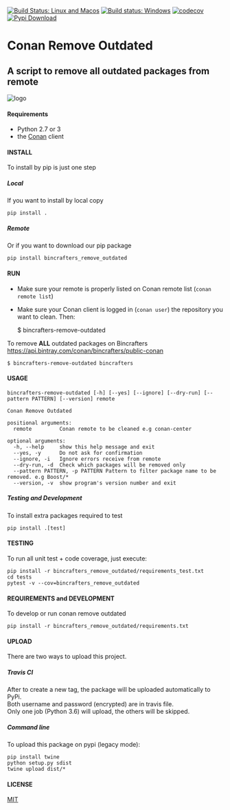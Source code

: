 [![Build Status: Linux and Macos](https://travis-ci.org/bincrafters/bincrafters-remove-outdated.svg?branch=master)](https://travis-ci.org/bincrafters/bincrafters-remove-outdated)
[![Build status: Windows](https://ci.appveyor.com/api/projects/status/github/bincrafters/bincrafters-remove-outdated?svg=true)](https://ci.appveyor.com/project/bincrafters/bincrafters-remove-outdated)
[![codecov](https://codecov.io/gh/bincrafters/bincrafters-remove-outdated/branch/master/graph/badge.svg)](https://codecov.io/gh/bincrafters/bincrafters-remove-outdated)
[![Pypi Download](https://img.shields.io/badge/download-pypi-blue.svg)](https://pypi.python.org/pypi/bincrafters-remove-outdated)

# Conan Remove Outdated

## A script to remove all outdated packages from remote

![logo](logo.png)

#### Requirements
  * Python 2.7 or 3
  * the [Conan](https://conan.io) client

#### INSTALL
To install by pip is just one step

##### Local
If you want to install by local copy

    pip install .

##### Remote
Or if you want to download our pip package

    pip install bincrafters_remove_outdated

#### RUN

- Make sure your remote is properly listed on Conan remote list (`conan remote list`)
- Make sure your Conan client is logged in (`conan user`) the repository you want to clean. Then:

    $ bincrafters-remove-outdated <repository>

To remove **ALL** outdated packages on Bincrafters https://api.bintray.com/conan/bincrafters/public-conan

    $ bincrafters-remove-outdated bincrafters

#### USAGE

```
bincrafters-remove-outdated [-h] [--yes] [--ignore] [--dry-run] [--pattern PATTERN] [--version] remote

Conan Remove Outdated

positional arguments:
  remote         Conan remote to be cleaned e.g conan-center

optional arguments:
  -h, --help     show this help message and exit
  --yes, -y      Do not ask for confirmation
  --ignore, -i   Ignore errors receive from remote
  --dry-run, -d  Check which packages will be removed only
  --pattern PATTERN, -p PATTERN Pattern to filter package name to be removed. e.g Boost/*
  --version, -v  show program's version number and exit
```

##### Testing and Development
To install extra packages required to test

    pip install .[test]


#### TESTING
To run all unit test + code coverage, just execute:

    pip install -r bincrafters_remove_outdated/requirements_test.txt
    cd tests
    pytest -v --cov=bincrafters_remove_outdated


#### REQUIREMENTS and DEVELOPMENT
To develop or run conan remove outdated

    pip install -r bincrafters_remove_outdated/requirements.txt


#### UPLOAD
There are two ways to upload this project.

##### Travis CI
After to create a new tag, the package will be uploaded automatically to PyPi.  
Both username and password (encrypted) are in travis file.  
Only one job (Python 3.6) will upload, the others will be skipped.


##### Command line
To upload this package on pypi (legacy mode):

    pip install twine
    python setup.py sdist
    twine upload dist/*


#### LICENSE
[MIT](LICENSE.md)
